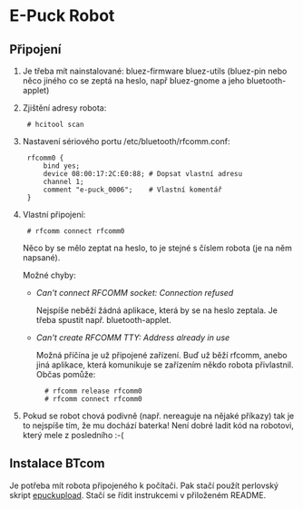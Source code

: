 E-Puck Robot
============

Připojení
---------

1. Je třeba mít nainstalované: bluez-firmware bluez-utils (bluez-pin nebo něco
   jiného co se zeptá na heslo, např bluez-gnome a jeho bluetooth-applet)

2. Zjištění adresy robota:

        # hcitool scan

3. Nastavení sériového portu /etc/bluetooth/rfcomm.conf:

        rfcomm0 {
            bind yes;
            device 08:00:17:2C:E0:88; # Dopsat vlastní adresu
            channel 1;
            comment "e-puck_0006";    # Vlastní komentář
        }

4. Vlastní připojení:

        # rfcomm connect rfcomm0

    Něco by se mělo zeptat na heslo, to je stejné s číslem robota (je na něm
    napsané).

    Možné chyby:

    * _Can't connect RFCOMM socket: Connection refused_

        Nejspíše neběží žádná aplikace, která by se na heslo zeptala. Je třeba spustit např.
        bluetooth-applet.
    * _Can't create RFCOMM TTY: Address already in use_

        Možná příčína je už připojené zařízení. Buď už běží rfcomm, anebo jiná
        aplikace, která komunikuje se zařízením někdo robota přivlastnil. Občas
        pomůže:

            # rfcomm release rfcomm0
            # rfcomm connect rfcomm0

5. Pokud se robot chová podivně (např. nereaguje na nějaké příkazy) tak je to
   nejspíše tím, že mu dochází baterka! Není dobré ladit kód na robotovi, který
   mele z posledního :-(

Instalace BTcom
---------------

Je potřeba mít robota připojeného k počítači. Pak stačí použít perlovský skript
[epuckupload](http://svn.gna.org/viewcvs/e-puck/trunk/tool/bootloader/computer_side/multi_platform/
"epuckupload"). Stačí se řídit instrukcemi v přiloženém README.

